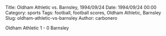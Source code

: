 Title: Oldham Athletic vs. Barnsley, 1994/09/24
Date: 1994/09/24 00:00
Category: sports
Tags: football, football scores, Oldham Athletic, Barnsley
Slug: oldham-athletic-vs-barnsley
Author: carbonero


Oldham Athletic 1 - 0 Barnsley
